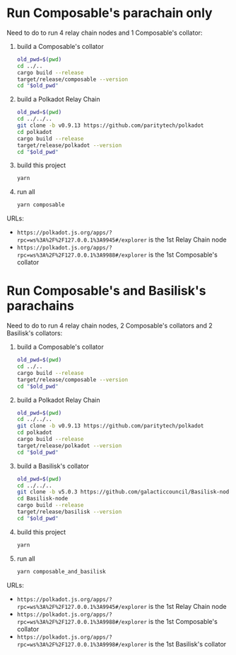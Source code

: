 # Run Composable's parachain only

Need to do to run 4 relay chain nodes and 1 Composable's collator:

1. build a Composable's collator

	```bash
	old_pwd=$(pwd)
	cd ../..
	cargo build --release
	target/release/composable --version
	cd "$old_pwd"
    ```

2. build a Polkadot Relay Chain

	```bash
	old_pwd=$(pwd)
	cd ../../..
	git clone -b v0.9.13 https://github.com/paritytech/polkadot
	cd polkadot
	cargo build --release
	target/release/polkadot --version
	cd "$old_pwd"
    ```

3. build this project

	```bash
	yarn
	```

4. run all

	```bash
	yarn composable
	```

URLs:
* `https://polkadot.js.org/apps/?rpc=ws%3A%2F%2F127.0.0.1%3A9945#/explorer` is the 1st Relay Chain node
* `https://polkadot.js.org/apps/?rpc=ws%3A%2F%2F127.0.0.1%3A9988#/explorer` is the 1st Composable's collator

# Run Composable's and Basilisk's parachains

Need to do to run 4 relay chain nodes, 2 Composable's collators and 2 Basilisk's collators:

1. build a Composable's collator

	```bash
	old_pwd=$(pwd)
	cd ../..
	cargo build --release
	target/release/composable --version
	cd "$old_pwd"
    ```

2. build a Polkadot Relay Chain

	```bash
	old_pwd=$(pwd)
	cd ../../..
	git clone -b v0.9.13 https://github.com/paritytech/polkadot
	cd polkadot
	cargo build --release
	target/release/polkadot --version
	cd "$old_pwd"
    ```

3. build a Basilisk's collator

	```bash
	old_pwd=$(pwd)
	cd ../../..
	git clone -b v5.0.3 https://github.com/galacticcouncil/Basilisk-node.git
	cd Basilisk-node
	cargo build --release
	target/release/basilisk --version
	cd "$old_pwd"
	```

4. build this project

	```bash
	yarn
	```

5. run all

	```bash
	yarn composable_and_basilisk
	```

URLs:
* `https://polkadot.js.org/apps/?rpc=ws%3A%2F%2F127.0.0.1%3A9945#/explorer` is the 1st Relay Chain node
* `https://polkadot.js.org/apps/?rpc=ws%3A%2F%2F127.0.0.1%3A9988#/explorer` is the 1st Composable's collator
* `https://polkadot.js.org/apps/?rpc=ws%3A%2F%2F127.0.0.1%3A9998#/explorer` is the 1st Basilisk's collator
